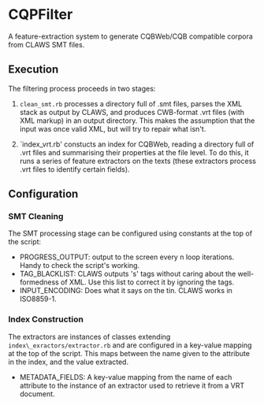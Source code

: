 CQPFilter
=========

A feature-extraction system to generate CQBWeb/CQB compatible corpora from CLAWS SMT files.

Execution
---------

The filtering process proceeds in two stages:

 1. `clean_smt.rb` processes a directory full of .smt files, parses the XML stack as output by CLAWS, and produces CWB-format .vrt files (with XML markup) in an output directory.  This makes the assumption that the input was once valid XML, but will try to repair what isn't.

 2. `index_vrt.rb' constucts an index for CQBWeb, reading a directory full of .vrt files and summarising their properties at the file level.  To do this, it runs a series of feature extractors on the texts (these extractors process .vrt files to identify certain fields).


Configuration
-------------

### SMT Cleaning
The SMT processing stage can be configured using constants at the top of the script:

 * PROGRESS_OUTPUT: output to the screen every n loop iterations.  Handy to check the script's working.
 * TAG_BLACKLIST: CLAWS outputs 's' tags without caring about the well-formedness of XML.  Use this list to correct it by ignoring the tags.
 * INPUT_ENCODING: Does what it says on the tin.  CLAWS works in ISO8859-1.


### Index Construction
The extractors are instances of classes extending `index\_exractors/extractor.rb` and are configured in a key-value mapping at the top of the script.  This maps between the name given to the attribute in the index, and the value extracted.

 * METADATA_FIELDS: A key-value mapping from the name of each attribute to the instance of an extractor used to retrieve it from a VRT document.

